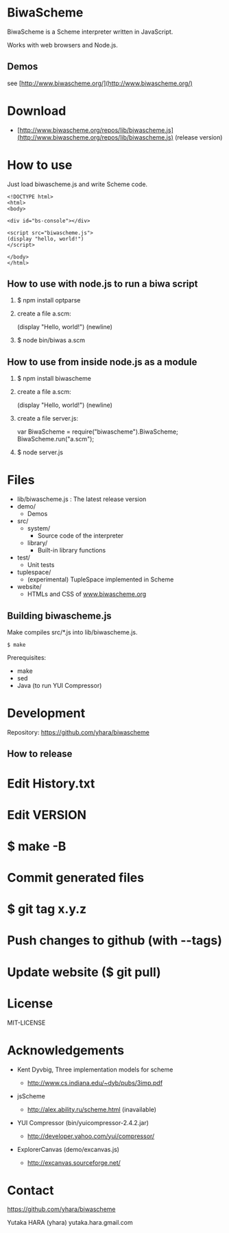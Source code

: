 BiwaScheme
==========

BiwaScheme is a Scheme interpreter written in JavaScript.

Works with web browsers and Node.js.

Demos
-----

see [http://www.biwascheme.org/](http://www.biwascheme.org/)

Download
========

* [http://www.biwascheme.org/repos/lib/biwascheme.js](http://www.biwascheme.org/repos/lib/biwascheme.js) (release version)

How to use
==========

Just load biwascheme.js and write Scheme code.

    <!DOCTYPE html>
    <html>
    <body>
    
    <div id="bs-console"></div>
    
    <script src="biwascheme.js">
    (display "hello, world!")
    </script>
    
    </body>
    </html>

How to use with node.js to run a biwa script
--------------------------------------------

1. $ npm install optparse
2. create a file a.scm:

    (display "Hello, world!")
    (newline)

3. $ node bin/biwas a.scm

How to use from inside node.js as a module
------------------------------------------

1. $ npm install biwascheme
2. create a file a.scm:

    (display "Hello, world!")
    (newline)

3. create a file server.js:

    var BiwaScheme = require("biwascheme").BiwaScheme;
    BiwaScheme.run("a.scm");

4. $ node server.js

Files
=====

* lib/biwascheme.js : The latest release version
* demo/
  * Demos
* src/
  * system/
    * Source code of the interpreter
  * library/
    * Built-in library functions
* test/
  * Unit tests
* tuplespace/
  * (experimental) TupleSpace implemented in Scheme
* website/
  * HTMLs and CSS of www.biwascheme.org

Building biwascheme.js
----------------------

Make compiles src/\*.js into lib/biwascheme.js.

    $ make

Prerequisites:

* make
* sed
* Java (to run YUI Compressor)

Development
===========

Repository: https://github.com/yhara/biwascheme

How to release
--------------

# Edit History.txt
# Edit VERSION
# $ make -B
# Commit generated files
# $ git tag x.y.z
# Push changes to github (with --tags)
# Update website ($ git pull)

License
=======

MIT-LICENSE

Acknowledgements
================

* Kent Dyvbig, Three implementation models for scheme
  * http://www.cs.indiana.edu/~dyb/pubs/3imp.pdf

* jsScheme
  * http://alex.ability.ru/scheme.html (inavailable)

* YUI Compressor (bin/yuicompressor-2.4.2.jar)
  * http://developer.yahoo.com/yui/compressor/

* ExplorerCanvas (demo/excanvas.js)
  * http://excanvas.sourceforge.net/

Contact
=======

https://github.com/yhara/biwascheme

Yutaka HARA (yhara) yutaka.hara.gmail.com
